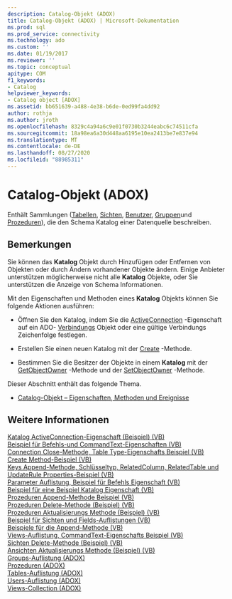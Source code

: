 ```yaml
---
description: Catalog-Objekt (ADOX)
title: Catalog-Objekt (ADOX) | Microsoft-Dokumentation
ms.prod: sql
ms.prod_service: connectivity
ms.technology: ado
ms.custom: ''
ms.date: 01/19/2017
ms.reviewer: ''
ms.topic: conceptual
apitype: COM
f1_keywords:
- Catalog
helpviewer_keywords:
- Catalog object [ADOX]
ms.assetid: bb651639-a488-4e38-b6de-0ed99fa4dd92
author: rothja
ms.author: jroth
ms.openlocfilehash: 8329c4a94a6c9e01f0730b3244eabc6c74511cfa
ms.sourcegitcommit: 18a98ea6a30d448aa6195e10ea2413be7e837e94
ms.translationtype: MT
ms.contentlocale: de-DE
ms.lasthandoff: 08/27/2020
ms.locfileid: "88985311"
---
```

# <a name="catalog-object-adox"></a>Catalog-Objekt (ADOX)
Enthält Sammlungen ([Tabellen](./tables-collection-adox.md), [Sichten](./views-collection-adox.md), [Benutzer](./users-collection-adox.md), [Gruppen](./groups-collection-adox.md)und [Prozeduren](./procedures-collection-adox.md)), die den Schema Katalog einer Datenquelle beschreiben.  
  
## <a name="remarks"></a>Bemerkungen  
 Sie können das **Katalog** Objekt durch Hinzufügen oder Entfernen von Objekten oder durch Ändern vorhandener Objekte ändern. Einige Anbieter unterstützen möglicherweise nicht alle **Katalog** Objekte, oder Sie unterstützen die Anzeige von Schema Informationen.  
  
 Mit den Eigenschaften und Methoden eines **Katalog** Objekts können Sie folgende Aktionen ausführen:  
  
-   Öffnen Sie den Katalog, indem Sie die [ActiveConnection](./activeconnection-property-adox.md) -Eigenschaft auf ein ADO- [Verbindungs](../ado-api/connection-object-ado.md) Objekt oder eine gültige Verbindungs Zeichenfolge festlegen.  
  
-   Erstellen Sie einen neuen Katalog mit der [Create](./create-method-adox.md) -Methode.  
  
-   Bestimmen Sie die Besitzer der Objekte in einem **Katalog** mit der [GetObjectOwner](./getobjectowner-method-adox.md) -Methode und der [SetObjectOwner](./setobjectowner-method.md) -Methode.  
  
 Dieser Abschnitt enthält das folgende Thema.  
  
-   [Catalog-Objekt – Eigenschaften, Methoden und Ereignisse](./catalog-object-properties-methods-and-events.md)  
  
## <a name="see-also"></a>Weitere Informationen  
 [Katalog ActiveConnection-Eigenschaft (Beispiel) (VB)](./catalog-activeconnection-property-example-vb.md)   
 [Beispiel für Befehls-und CommandText-Eigenschaften (VB)](./command-and-commandtext-properties-example-vb.md)   
 [Connection Close-Methode, Table Type-Eigenschafts Beispiel (VB)](./connection-close-method-table-type-property-example-vb.md)   
 [Create Method-Beispiel (VB)](./create-method-example-vb.md)   
 [Keys Append-Methode, Schlüsseltyp, RelatedColumn, RelatedTable und UpdateRule Properties-Beispiel (VB)](./keys-append-method-key-type-relatedcolumn-relatedtable-example-vb.md)   
 [Parameter Auflistung, Beispiel für Befehls Eigenschaft (VB)](./parameters-collection-command-property-example-vb.md)   
 [Beispiel für eine Beispiel Katalog Eigenschaft (VB)](./parentcatalog-property-example-vb.md)   
 [Prozeduren Append-Methode Beispiel (VB)](./procedures-append-method-example-vb.md)   
 [Prozeduren Delete-Methode (Beispiel) (VB)](./procedures-delete-method-example-vb.md)   
 [Prozeduren Aktualisierungs Methode (Beispiel) (VB)](./procedures-refresh-method-example-vb.md)   
 [Beispiel für Sichten und Fields-Auflistungen (VB)](./views-and-fields-collections-example-vb.md)   
 [Beispiele für die Append-Methode (VB)](./views-append-method-example-vb.md)   
 [Views-Auflistung, CommandText-Eigenschafts Beispiel (VB)](./views-collection-commandtext-property-example-vb.md)   
 [Sichten Delete-Methode (Beispiel) (VB)](./views-delete-method-example-vb.md)   
 [Ansichten Aktualisierungs Methode (Beispiel) (VB)](./views-refresh-method-example-vb.md)   
 [Groups-Auflistung (ADOX)](./groups-collection-adox.md)   
 [Prozeduren (ADOX)](./procedures-collection-adox.md)   
 [Tables-Auflistung (ADOX)](./tables-collection-adox.md)   
 [Users-Auflistung (ADOX)](./users-collection-adox.md)   
 [Views-Collection (ADOX)](./views-collection-adox.md)